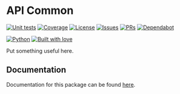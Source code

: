 # API Common

[![Unit tests](https://github.com/sweetrpg/api-common/actions/workflows/python-ci.yml/badge.svg)](https://github.com/sweetrpg/api-common/actions/workflows/python-ci.yml)
[![Coverage](https://github.com/sweetrpg/api-common/coverage.svg)](https://github.com/sweetrpg/PACKAGE_NAME)
[![License](https://img.shields.io/github/license/sweetrpg/api-common.svg)](https://img.shields.io/github/license/sweetrpg/api-common.svg)
[![Issues](https://img.shields.io/github/issues/sweetrpg/api-common.svg)](https://img.shields.io/github/issues/sweetrpg/api-common.svg)
[![PRs](https://img.shields.io/github/issues-pr/sweetrpg/api-common.svg)](https://img.shields.io/github/issues-pr/sweetrpg/api-common.svg)
[![Dependabot](https://badgen.net/github/dependabot/sweetrpg/api-common)](https://badgen.net/github/dependabot/sweetrpg/api-common)

[![Python](https://img.shields.io/badge/Python-3776AB?style=for-the-badge&logo=python&logoColor=white)](https://img.shields.io/badge/Python-3776AB?style=for-the-badge&logo=python&logoColor=white)
[![Built with love](https://ForTheBadge.com/images/badges/built-with-love.svg)](https://ForTheBadge.com/images/badges/built-with-love.svg)

Put something useful here.

## Documentation

Documentation for this package can be found [here](https://sweetrpg.github.io/api-common).
